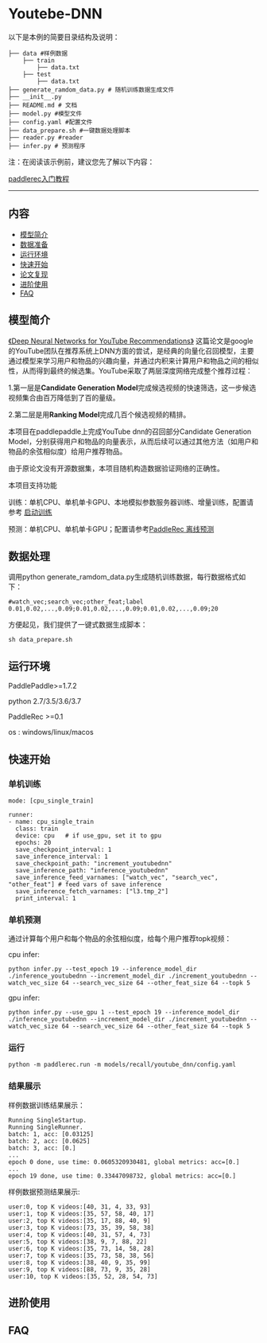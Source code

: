 # Youtebe-DNN

以下是本例的简要目录结构及说明： 

```
├── data #样例数据
	├── train
		├── data.txt
    ├── test
		├── data.txt
├── generate_ramdom_data.py # 随机训练数据生成文件
├── __init__.py
├── README.md # 文档
├── model.py #模型文件
├── config.yaml #配置文件
├── data_prepare.sh #一键数据处理脚本
├── reader.py #reader
├── infer.py # 预测程序
```

注：在阅读该示例前，建议您先了解以下内容：

[paddlerec入门教程](https://github.com/PaddlePaddle/PaddleRec/blob/master/README.md)


---
## 内容

- [模型简介](#模型简介)
- [数据准备](#数据准备)
- [运行环境](#运行环境)
- [快速开始](#快速开始)
- [论文复现](#论文复现)
- [进阶使用](#进阶使用)
- [FAQ](#FAQ)

## 模型简介
[《Deep Neural Networks for YouTube Recommendations》](https://link.zhihu.com/?target=https%3A//static.googleusercontent.com/media/research.google.com/zh-CN//pubs/archive/45530.pdf) 这篇论文是google的YouTube团队在推荐系统上DNN方面的尝试，是经典的向量化召回模型，主要通过模型来学习用户和物品的兴趣向量，并通过内积来计算用户和物品之间的相似性，从而得到最终的候选集。YouTube采取了两层深度网络完成整个推荐过程：

1.第一层是**Candidate Generation Model**完成候选视频的快速筛选，这一步候选视频集合由百万降低到了百的量级。

2.第二层是用**Ranking Model**完成几百个候选视频的精排。

本项目在paddlepaddle上完成YouTube dnn的召回部分Candidate Generation Model，分别获得用户和物品的向量表示，从而后续可以通过其他方法（如用户和物品的余弦相似度）给用户推荐物品。

由于原论文没有开源数据集，本项目随机构造数据验证网络的正确性。

本项目支持功能

训练：单机CPU、单机单卡GPU、本地模拟参数服务器训练、增量训练，配置请参考 [启动训练](https://github.com/PaddlePaddle/PaddleRec/blob/master/doc/train.md)   

预测：单机CPU、单机单卡GPU；配置请参考[PaddleRec 离线预测](https://github.com/PaddlePaddle/PaddleRec/blob/master/doc/predict.md) 

## 数据处理
调用python generate_ramdom_data.py生成随机训练数据，每行数据格式如下：
```
#watch_vec;search_vec;other_feat;label
0.01,0.02,...,0.09;0.01,0.02,...,0.09;0.01,0.02,...,0.09;20
```
方便起见，我们提供了一键式数据生成脚本：
```
sh data_prepare.sh
```

## 运行环境

PaddlePaddle>=1.7.2 

python 2.7/3.5/3.6/3.7

PaddleRec >=0.1

os : windows/linux/macos

## 快速开始

### 单机训练

```
mode: [cpu_single_train]

runner:
- name: cpu_single_train
  class: train
  device: cpu   # if use_gpu, set it to gpu
  epochs: 20
  save_checkpoint_interval: 1
  save_inference_interval: 1
  save_checkpoint_path: "increment_youtubednn"
  save_inference_path: "inference_youtubednn"
  save_inference_feed_varnames: ["watch_vec", "search_vec", "other_feat"] # feed vars of save inference
  save_inference_fetch_varnames: ["l3.tmp_2"]
  print_interval: 1
```

### 单机预测
通过计算每个用户和每个物品的余弦相似度，给每个用户推荐topk视频：

cpu infer:
```
python infer.py --test_epoch 19 --inference_model_dir ./inference_youtubednn --increment_model_dir ./increment_youtubednn --watch_vec_size 64 --search_vec_size 64 --other_feat_size 64 --topk 5
```

gpu infer:
```
python infer.py --use_gpu 1 --test_epoch 19 --inference_model_dir ./inference_youtubednn --increment_model_dir ./increment_youtubednn --watch_vec_size 64 --search_vec_size 64 --other_feat_size 64 --topk 5
```
### 运行
```
python -m paddlerec.run -m models/recall/youtube_dnn/config.yaml
```

### 结果展示

样例数据训练结果展示：

```
Running SingleStartup.
Running SingleRunner.
batch: 1, acc: [0.03125]
batch: 2, acc: [0.0625]
batch: 3, acc: [0.]
...
epoch 0 done, use time: 0.0605320930481, global metrics: acc=[0.]
...
epoch 19 done, use time: 0.33447098732, global metrics: acc=[0.]
```

样例数据预测结果展示:
```
user:0, top K videos:[40, 31, 4, 33, 93]
user:1, top K videos:[35, 57, 58, 40, 17]
user:2, top K videos:[35, 17, 88, 40, 9]
user:3, top K videos:[73, 35, 39, 58, 38]
user:4, top K videos:[40, 31, 57, 4, 73]
user:5, top K videos:[38, 9, 7, 88, 22]
user:6, top K videos:[35, 73, 14, 58, 28]
user:7, top K videos:[35, 73, 58, 38, 56]
user:8, top K videos:[38, 40, 9, 35, 99]
user:9, top K videos:[88, 73, 9, 35, 28]
user:10, top K videos:[35, 52, 28, 54, 73]
```

## 进阶使用

## FAQ
